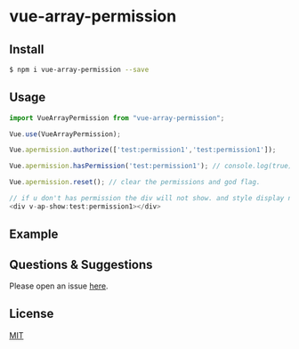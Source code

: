# vue-array-permission

## Install

```bash
$ npm i vue-array-permission --save
```

## Usage

```js
import VueArrayPermission from "vue-array-permission";

Vue.use(VueArrayPermission);

Vue.apermission.authorize(['test:permission1','test:permission1']);

Vue.apermission.hasPermission('test:permission1'); // console.log(true);

Vue.apermission.reset(); // clear the permissions and god flag.

// if u don't has permission the div will not show. and style display none.
<div v-ap-show:test:permission1></div>
````

## Example

<!-- example here -->

## Questions & Suggestions

Please open an issue [here](https://github.com/tedyuen/vue-array-permission/issues).

## License

[MIT](LICENSE)